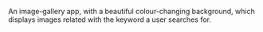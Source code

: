 An image-gallery app, with a beautiful colour-changing background, which displays images related with the keyword a user searches for.
